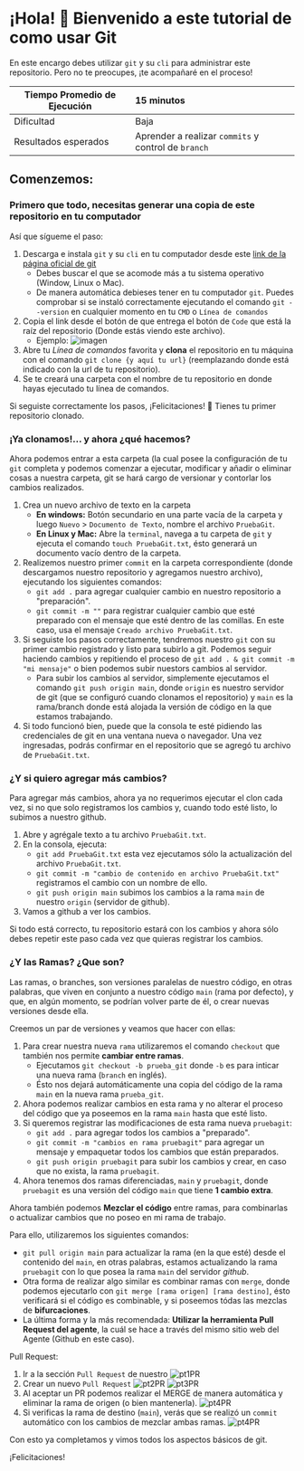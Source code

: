 # ¡Hola! 👋 Bienvenido a este tutorial de como usar Git

En este encargo debes utilizar `git` y su `cli` para administrar este repositorio. Pero no te preocupes, ¡te acompañaré en el proceso!

|Tiempo Promedio de Ejecución| 15 minutos |
|--|:--|
|Dificultad|Baja|
|Resultados esperados|Aprender a realizar `commits` y control de `branch`|

## Comenzemos:

### Primero que todo, necesitas generar una copia de este repositorio en tu computador

Así que sígueme el paso:

1. Descarga e instala `git` y su `cli` en tu computador desde este [link de la página oficial de git](https://git-scm.com/download/)
	- Debes buscar el que se acomode más a tu sistema operativo (Window, Linux o Mac).
	- De manera automática debieses tener en tu computador `git`. Puedes comprobar si se instaló correctamente ejecutando el comando `git --version` en cualquier momento en tu `CMD` o `Línea de comandos`
2. Copia el link desde el botón de que entrega el botón de `Code` que está la raíz del repositorio (Donde estás viendo este archivo).
	- Ejemplo: 
	![imagen](https://drive.google.com/uc?id=1z5ca9eQ2LyatxudvVYRt8HDmFvou11MW)
3. Abre tu *Línea de comandos* favorita y **clona** el repositorio en tu máquina con el comando `git clone {y aquí tu url}` (reemplazando donde está indicado con la url de tu repositorio).
4. Se te creará una carpeta con el nombre de tu repositorio en donde hayas ejecutado tu línea de comandos.

Si seguiste correctamente los pasos, ¡Felicitaciones! 🎉 Tienes tu primer repositorio clonado.

### ¡Ya clonamos!... y ahora ¿qué hacemos?

Ahora podemos entrar a esta carpeta (la cual posee la configuración de tu `git` completa y podemos comenzar a ejecutar, modificar y añadir o eliminar cosas a nuestra carpeta, git se hará cargo de versionar y contorlar los cambios realizados.

1. Crea un nuevo archivo de texto en la carpeta
	- **En windows:** Botón secundario en una parte vacía de la carpeta y luego `Nuevo` > `Documento de Texto`, nombre el archivo `PruebaGit`.
	- **En Linux y Mac:** Abre la `terminal`, navega a tu carpeta de `git` y ejecuta el comando `touch PruebaGit.txt`, ésto generará un documento vacío dentro de la carpeta.
2. Realizemos nuestro primer `commit` en la carpeta correspondiente (donde descargamos nuestro repositorio y agregamos nuestro archivo), ejecutando los siguientes comandos:
	- `git add .` para agregar cualquier cambio en nuestro repositorio a "preparación".
	- `git commit -m ""` para registrar cualquier cambio que esté preparado con el mensaje que esté dentro de las comillas. En este caso, usa el mensaje `Creado archivo PruebaGit.txt`.
3. Si seguiste los pasos correctamente, tendremos nuestro `git` con su primer cambio registrado y listo para subirlo a git. Podemos seguir haciendo cambios y repitiendo el proceso de `git add . & git commit -m "mi mensaje"` o bien podemos subir nuestors cambios al servidor.
	- Para subir los cambios al servidor, simplemente ejecutamos el comando `git push origin main`, donde `origin` es nuestro servidor de git (que se configuró cuando clonamos el repositorio) y `main` es la rama/branch donde está alojada la versión de código en la que estamos trabajando.
4. Si todo funcionó bien, puede que la consola te esté pidiendo las credenciales de git en una ventana nueva o navegador. Una vez ingresadas, podrás confirmar en el repositorio que se agregó tu archivo de `PruebaGit.txt`.

### ¿Y si quiero agregar más cambios?

Para agregar más cambios, ahora ya no requerimos ejecutar el clon cada vez, si no que solo registramos los cambios y, cuando todo esté listo, lo subimos a nuestro github.

1. Abre y agrégale texto a tu archivo `PruebaGit.txt`.
2. En la consola, ejecuta:
	- `git add PruebaGit.txt` esta vez ejecutamos sólo la actualización del archivo `PruebaGit.txt`.
	- `git commit -m "cambio de contenido en archivo PruebaGit.txt"` registramos el cambio con un nombre de ello.
	- `git push origin main` subimos los cambios a la rama `main` de nuestro `origin` (servidor de github).
3. Vamos a github a ver los cambios.

Si todo está correcto, tu repositorio estará con los cambios y ahora sólo debes repetir este paso cada vez que quieras registrar los cambios.

### ¿Y las Ramas? ¿Que son?

Las ramas, o branches, son versiones paralelas de nuestro código, en otras palabras, que viven en conjunto a nuestro código `main` (rama por defecto),  y que, en algún momento, se podrían volver parte de él, o crear nuevas versiones desde ella.

Creemos un par de versiones y veamos que hacer con ellas:

1. Para crear nuestra nueva `rama` utilizaremos el comando `checkout` que también nos permite **cambiar entre ramas**.
	- Ejecutamos `git checkout -b prueba_git` donde `-b` es para inticar una nueva rama (`branch` en inglés).
	- Ésto nos dejará automáticamente una copia del código de la rama `main` en la nueva rama `prueba_git`.
2. Ahora podemos realizar cambios en esta rama y no alterar el proceso del código que ya poseemos en la rama `main` hasta que esté listo.
3. Si queremos registrar las modificaciones de esta rama nueva `pruebagit`:
	- `git add .` para agregar todos los cambios a "preparado".
	- `git commit -m "cambios en rama pruebagit"` para agregar un mensaje y empaquetar todos los cambios que están preparados.
	- `git push origin pruebagit` para subir los cambios y crear, en caso que no exista, la rama `pruebagit`.
4. Ahora tenemos dos ramas diferenciadas, `main` y `pruebagit`, donde `pruebagit` es una versión del código `main` que tiene **1 cambio extra**.

Ahora también podemos **Mezclar el código** entre ramas, para combinarlas o actualizar cambios que no poseo en mi rama de trabajo.

Para ello, utilizaremos los siguientes comandos:
- `git pull origin main` para actualizar la rama (en la que esté) desde el contenido del `main`, en otras palabras, estamos actualizando la rama `pruebagit` con lo que posea la rama `main` del servidor *github*.
- Otra forma de realizar algo similar es combinar ramas con `merge`, donde podemos ejecutarlo con `git merge [rama origen] [rama destino]`, ésto verificará si el código es combinable, y si poseemos tódas las mezclas de **bifurcaciones**.
- La última forma y la más recomendada: **Utilizar la herramienta Pull Request del agente**, la cuál se hace a través del mismo sitio web del Agente (Github en este caso).

Pull Request:
1. Ir a la sección `Pull Request` de nuestro 
![pt1PR](https://drive.google.com/uc?id=1yMU2089Rlt4P8SpQL3luK3AWV4DEmaGf)
2. Crear un nuevo `Pull Request`
![pt2PR](https://drive.google.com/uc?id=1taK9BIlJ2YQn6uoRpPOD4-Uac37IUr5r)
![pt3PR](https://drive.google.com/uc?id=1jXpCE6aKKRfPH_Clnzv65pnSN3aU7oCW)
3. Al aceptar un PR podemos realizar el MERGE de manera automática y eliminar la rama de origen (o bien mantenerla).
![pt4PR](https://drive.google.com/uc?id=1wbFXvRKjtFSrOkYm0puMahJXY1pyTPNY)
4. Si verificas la rama de destino (`main`), verás que se realizó un `commit` automático con los cambios de mezclar ambas ramas.
![pt4PR](https://drive.google.com/uc?id=1jek9jCZhr1T_txfpvoVsYKHVSVKq9U9s)

Con esto ya completamos y vimos todos los aspectos básicos de git.

¡Felicitaciones!
